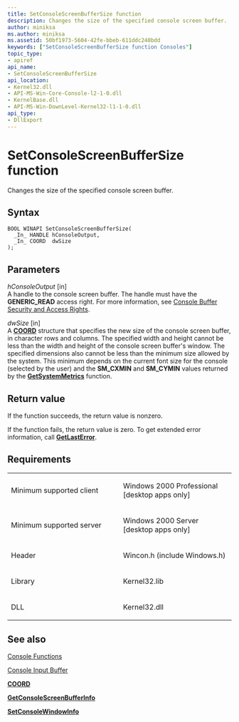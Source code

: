 ```yaml
---
title: SetConsoleScreenBufferSize function
description: Changes the size of the specified console screen buffer.
author: miniksa
ms.author: miniksa
ms.assetid: 50bf1973-5604-42fe-bbeb-611ddc240bdd
keywords: ["SetConsoleScreenBufferSize function Consoles"]
topic_type:
- apiref
api_name:
- SetConsoleScreenBufferSize
api_location:
- Kernel32.dll
- API-MS-Win-Core-Console-l2-1-0.dll
- KernelBase.dll
- API-MS-Win-DownLevel-Kernel32-l1-1-0.dll
api_type:
- DllExport
---
```


# SetConsoleScreenBufferSize function


Changes the size of the specified console screen buffer.

Syntax
------

```ManagedCPlusPlus
BOOL WINAPI SetConsoleScreenBufferSize(
  _In_ HANDLE hConsoleOutput,
  _In_ COORD  dwSize
);
```

Parameters
----------

*hConsoleOutput* \[in\]  
A handle to the console screen buffer. The handle must have the **GENERIC\_READ** access right. For more information, see [Console Buffer Security and Access Rights](console-buffer-security-and-access-rights.md).

*dwSize* \[in\]  
A [**COORD**](coord-str.md) structure that specifies the new size of the console screen buffer, in character rows and columns. The specified width and height cannot be less than the width and height of the console screen buffer's window. The specified dimensions also cannot be less than the minimum size allowed by the system. This minimum depends on the current font size for the console (selected by the user) and the **SM\_CXMIN** and **SM\_CYMIN** values returned by the [**GetSystemMetrics**](https://msdn.microsoft.com/library/windows/desktop/ms724385) function.

Return value
------------

If the function succeeds, the return value is nonzero.

If the function fails, the return value is zero. To get extended error information, call [**GetLastError**](https://msdn.microsoft.com/library/windows/desktop/ms679360).

Requirements
------------

<table>
<colgroup>
<col width="50%" />
<col width="50%" />
</colgroup>
<tbody>
<tr class="odd">
<td><p>Minimum supported client</p></td>
<td><p>Windows 2000 Professional [desktop apps only]</p></td>
</tr>
<tr class="even">
<td><p>Minimum supported server</p></td>
<td><p>Windows 2000 Server [desktop apps only]</p></td>
</tr>
<tr class="odd">
<td><p>Header</p></td>
<td>Wincon.h (include Windows.h)</td>
</tr>
<tr class="even">
<td><p>Library</p></td>
<td>Kernel32.lib</td>
</tr>
<tr class="odd">
<td><p>DLL</p></td>
<td>Kernel32.dll</td>
</tr>
<tr class="even">
</tr>
<tr class="odd">
</tr>
<tr class="even">
</tr>
</tbody>
</table>

## <span id="see_also"></span>See also


[Console Functions](console-functions.md)

[Console Input Buffer](console-input-buffer.md)

[**COORD**](coord-str.md)

[**GetConsoleScreenBufferInfo**](getconsolescreenbufferinfo.md)

[**SetConsoleWindowInfo**](setconsolewindowinfo.md)

 

 




